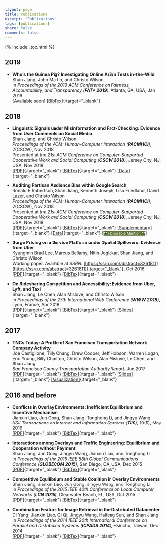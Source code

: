 ```yaml
---
layout: page
title: Publications
excerpt: "Publications"
tags: [publications]
share: false
comments: false 
---
```


{% include _toc.html %}

## 2019

* **Who’s the Guinea Pig? Investigating Online A/B/n Tests in-the-Wild**  
Shan Jiang, John Martin, and Christo Wilson  
In *Proceedings of the 2019 ACM Conference on Fairness, Accountability, and Transparency (**FAT\* 2019**)*, Atlanta, GA, USA, Jan 2019  
[Available soon] [\[BibTex\]](fat19_bib.txt){:target="_blank"}

## 2018

* **Linguistic Signals under Misinformation and Fact-Checking: Evidence from User Comments on Social Media**  
Shan Jiang, and Christo Wilson  
*Proceedings of the ACM: Human-Computer Interaction (**PACMHCI**)*, 2(CSCW), Nov 2018  
Presented at *the 21st ACM Conference on Computer-Supported Cooperative Work and Social Computing (**CSCW 2018**)*, Jersey City, NJ, USA, Nov 2018  
[\[PDF\]](cscw18a_paper.pdf){:target="_blank"} [\[BibTex\]](cscw18a_bib.txt){:target="_blank"} [\[Data\]](../resources/#misinformation){:target="_blank"}

* **Auditing Partisan Audience Bias within Google Search**  
Ronald E Robertson, Shan Jiang, Kenneth Joseph, Lisa Friedland, David Lazer, and Christo Wilson  
*Proceedings of the ACM: Human-Computer Interaction (**PACMHCI**)*, 2(CSCW), Nov 2018  
Presented at *the 21st ACM Conference on Computer-Supported Cooperative Work and Social Computing (**CSCW 2018**)*, Jersey City, NJ, USA, Nov 2018  
[\[PDF\]](cscw18b_paper.pdf){:target="_blank"} [\[BibTex\]](cscw18b_bib.txt){:target="_blank"} [\[Supplementary\]](cscw18b_supplementary.pdf){:target="_blank"} [\[Data\]](../resources/#partisan-bias){:target="_blank"} [<span style="background-color:#556B2F;color:#FFFFFF;font-size:smaller">** Honorable Mention **</span>]

* **Surge Pricing on a Service Platform under Spatial Spillovers: Evidence from Uber**  
Kyungmin Brad Lee, Marcus Bellamy, Nitin Joglekar, Shan Jiang, and Christo Wilson  
Working paper. Available at *SSRN*: [https://ssrn.com/abstract=3261811](https://ssrn.com/abstract=3261811){:target="_blank"}, Oct 2018  
[\[PDF\]](ssrn18_paper.pdf){:target="_blank"} [\[BibTex\]](ssrn18_bib.txt){:target="_blank"}

* **On Ridesharing Competition and Accessibility: Evidence from Uber, Lyft, and Taxi**  
Shan Jiang, Le Chen, Alan Mislove, and Christo Wilson  
In *Proceedings of the 27th International Web Conference (**WWW 2018**)*, Lyon, France, Apr 2018  
[\[PDF\]](www18_paper.pdf){:target="_blank"} [\[BibTex\]](www18_bib.txt){:target="_blank"} [\[Slides\]](www18_slides.pdf){:target="_blank"}

## 2017

* **TNCs Today: A Profile of San Francisco Transportation Network Company Activity**  
Joe Castiglione, Tilly Chang, Drew Cooper, Jeff Hobson, Warren Logan, Eric Young, Billy Charlton, Christo Wilson, Alan Mislove, Le Chen, and Shan Jiang  
*San Francisco County Transportation Authority Report*, Jun 2017  
[\[PDF\]](sfcta17_paper.pdf){:target="_blank"} [\[BibTex\]](sfcta17_bib.txt){:target="_blank"} [\[Slides\]](sfcta17_slides.pdf){:target="_blank"} [\[Visualization\]](https://tncstoday.sfcta.org){:target="_blank"}

## 2016 and before

* **Conflicts in Overlay Environments: Inefficient Equilibrium and Incentive Mechanism**  
Jianxin Liao, Jun Gong, Shan Jiang, Tonghong Li, and Jingyu Wang  
*KSII Transactions on Internet and Information Systems (**TIIS**)*, 10(5), May 2016  
[\[PDF\]](tiis16_paper.pdf){:target="_blank"} [\[BibTex\]](tiis16_bib.txt){:target="_blank"}

* **Interactions among Overlays and Traffic Engineering: Equilibrium and Cooperation without Payment**  
Shan Jiang, Jun Gong, Jingyu Wang, Jianxin Liao, and Tonghong Li  
In *Proceedings of the 2015 IEEE 58th Global Communications Conference (**GLOBECOM 2015**)*, San Diego, CA, USA, Dec 2015  
[\[PDF\]](globecom15_paper.pdf){:target="_blank"} [\[BibTex\]](globecom15_bib.txt){:target="_blank"}

* **Competitive Equilibrium and Stable Coalition in Overlay Environments**  
Shan Jiang, Jianxin Liao, Jun Gong, Jingyu Wang, and Tonghong Li  
In *Proceedings of the 2015 IEEE 40th Conference on Local Computer Networks (**LCN 2015**)*, Clearwater Beach, FL, USA, Oct 2015  
[\[PDF\]](lcn15_paper.pdf){:target="_blank"} [\[BibTex\]](lcn15_bib.txt){:target="_blank"}

* **Combination Feature for Image Retrieval in the Distributed Datacenter**   
Di Yang, Jianxin Liao, Qi Qi, Jingyu Wang, Haifeng Sun, and Shan Jiang  
In *Proceedings of the 2014 IEEE 20th International Conference on Parallel and Distributed Systems (**ICPADS 2014**)*, Hsinchu, Taiwan, Dec 2014  
[\[PDF\]](icpads14_paper.pdf){:target="_blank"} [\[BibTex\]](icpads14_bib.txt){:target="_blank"}
